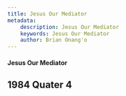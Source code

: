 ```yaml
---
title: Jesus Our Mediator
metadata:
    description: Jesus Our Mediator
    keywords: Jesus Our Mediator
    author: Brian Onang'o
---
```


#### Jesus Our Mediator

## 1984 Quater 4
